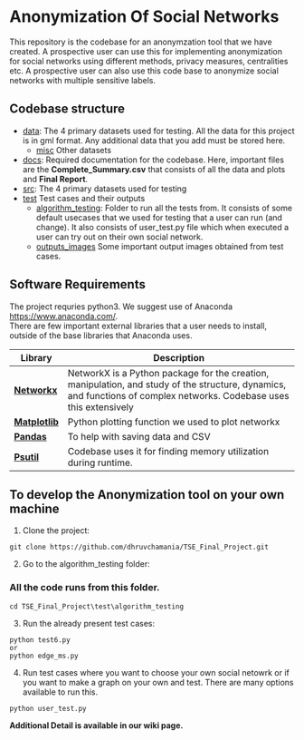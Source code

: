 # Anonymization Of Social Networks
This repository is the codebase for an anonymzation tool that we have created. A prospective user can use this for implementing anonymization for social networks using different methods, privacy measures, centralities etc. A prospective user can also use this code base to anonymize social networks with multiple sensitive labels.

## Codebase structure

* [data](data): The 4 primary datasets used for testing. All the data for this project is in gml format. Any additional data that you add must be stored here.
  * [misc](data/misc) Other datasets
* [docs](docs): Required documentation for the codebase. Here, important files are the <strong>Complete_Summary.csv</strong> that consists of all the data and plots and <strong>Final Report</strong>.
* [src](src): The 4 primary datasets used for testing 
* [test](test) Test cases and their outputs
  * [algorithm_testing](test/algorithm_testing): Folder to run all the tests from. It consists of some default usecases that we used for testing that a user can run (and change). It also consists of user_test.py file which when executed a user can try out on their own social network.
  * [outputs_images](test/ouputs_images) Some important output images obtained from test cases.


## Software Requirements
The project requries python3. We suggest use of Anaconda https://www.anaconda.com/.  
There are few important external libraries that a user needs to install, outside of the base libraries that Anaconda uses.

| Library | Description |
| ---- | --- |
| [**Networkx**](https://networkx.github.io/) | NetworkX is a Python package for the creation, manipulation, and study of the structure, dynamics, and functions of complex networks. Codebase uses this extensively |
| [**Matplotlib**](https://matplotlib.org/) | Python plotting function we used to plot networkx |
| [**Pandas**](https://pandas.pydata.org/) | To help with saving data and CSV  |
| [**Psutil**](https://psutil.readthedocs.io/en/latest/) | Codebase uses it for finding memory utilization during runtime.


## To develop the Anonymization tool on your own machine
1. Clone the project:
```
git clone https://github.com/dhruvchamania/TSE_Final_Project.git
```
2. Go to the algorithm_testing folder:
### All the code runs from this folder.
```
cd TSE_Final_Project\test\algorithm_testing
```

3. Run the already present test cases:  

```
python test6.py
or
python edge_ms.py
```  
4. Run test cases where you want to choose your own social netowrk or if you want to make a graph on your own and test. There are many options available to run this.
```
python user_test.py
```  

<strong>Additional Detail is available in our wiki page.</strong>

